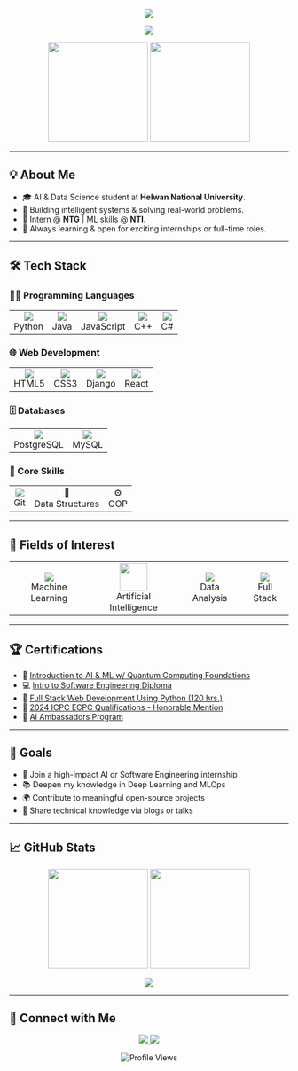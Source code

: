 <p align="center">
  <img src="https://capsule-render.vercel.app/api?type=waving&color=0:36BCF7,100:2E3192&height=150&section=header&text=👋%20Hi,%20I'm%20Omar%20Mostafa!&fontSize=40&fontColor=fff" />
</p>

<p align="center">
  <img src="https://readme-typing-svg.demolab.com/?lines=AI+%26+Data+Science+Student;Full+Stack+Developer;Machine+Learning+Enthusiast&font=Fira%20Code&center=true&width=500&height=45&color=36BCF7&vCenter=true&pause=1000&size=30" />
</p>

<p align="center">
  <img src="https://media.giphy.com/media/3ohzdIuqJoo8QdKlnW/giphy.gif" width="180" />
  <img src="https://media.giphy.com/media/L1R1tvI9svkIWwpVYr/giphy.gif" width="180" />
</p>

---

## 💡 About Me
- 🎓 AI & Data Science student at **Helwan National University**.
- 🚀 Building intelligent systems & solving real-world problems.
- 💼 Intern @ **NTG** | ML skills @ **NTI**.
- 🌱 Always learning & open for exciting internships or full-time roles.

---

## 🛠️ Tech Stack

### 👨‍💻 Programming Languages
<table>
<tr>
<td align="center"><img src="https://img.icons8.com/fluency/96/python.png"/><br/>Python</td>
<td align="center"><img src="https://img.icons8.com/fluency/96/java.png"/><br/>Java</td>
<td align="center"><img src="https://img.icons8.com/fluency/96/javascript.png"/><br/>JavaScript</td>
<td align="center"><img src="https://img.icons8.com/fluency/96/c-plus-plus-logo.png"/><br/>C++</td>
<td align="center"><img src="https://img.icons8.com/fluency/96/c-sharp-logo.png"/><br/>C#</td>
</tr>
</table>

### 🌐 Web Development
<table>
<tr>
<td align="center"><img src="https://img.icons8.com/fluency/96/html-5.png"/><br/>HTML5</td>
<td align="center"><img src="https://img.icons8.com/fluency/96/css3.png"/><br/>CSS3</td>
<td align="center"><img src="https://img.icons8.com/fluency/96/django.png"/><br/>Django</td>
<td align="center"><img src="https://img.icons8.com/fluency/96/react.png"/><br/>React</td>
</tr>
</table>

### 🗄️ Databases
<table>
<tr>
<td align="center"><img src="https://img.icons8.com/fluency/96/postgresql.png"/><br/>PostgreSQL</td>
<td align="center"><img src="https://img.icons8.com/fluency/96/mysql-logo.png"/><br/>MySQL</td>
</tr>
</table>

### 🧠 Core Skills
<table>
<tr>
<td align="center"><img src="https://img.icons8.com/fluency/96/git.png"/><br/>Git</td>
<td align="center">🧠<br/>Data Structures</td>
<td align="center">⚙️<br/>OOP</td>
</tr>
</table>

---

## 🔬 Fields of Interest
<table>
<tr align="center">
<td>
<img src="https://img.icons8.com/fluency/96/tensorflow.png"/><br/>Machine Learning
</td>
<td>
<img src="https://media.giphy.com/media/QTfX9Ejfra3ZmNxh6B/giphy.gif" width="50"/><br/>Artificial Intelligence
</td>
<td>
<img src="https://img.icons8.com/fluency/96/pandas.png"/><br/>Data Analysis
</td>
<td>
<img src="https://img.icons8.com/fluency/96/react.png"/><br/>Full Stack
</td>
</tr>
</table>

---

## 🏆 Certifications
- 🤖 [Introduction to AI & ML w/ Quantum Computing Foundations](https://drive.google.com/file/d/1wT5n4JIN58snlKwWsLvZMbFCG5rBtNAI/view?usp=drive_link)
- 💻 [Intro to Software Engineering Diploma](https://drive.google.com/file/d/1CWnQAeGmT3TbHIesjp0KoXJ7GpVv-Nm3/view?usp=drive_link)
- 🐍 [Full Stack Web Development Using Python (120 hrs.)](https://drive.google.com/file/d/1h4PGPLSiXgvbroENKEhczXhfnBNc2O1C/view?usp=drive_link)
- 🏅 [2024 ICPC ECPC Qualifications - Honorable Mention](https://drive.google.com/file/d/1m_prA51PPFql9Z4kCMPpZgFXFge1IEQI/view?usp=drive_link)
- 🧠 [AI Ambassadors Program](https://drive.google.com/file/d/1cS3UP2uONPTEdIL3YmwSjV_Upny4-4eM/view?usp=drive_link)

---

## 🎯 Goals
- 🚀 Join a high-impact AI or Software Engineering internship  
- 📚 Deepen my knowledge in Deep Learning and MLOps  
- 🌍 Contribute to meaningful open-source projects  
- 🎤 Share technical knowledge via blogs or talks  

---

## 📈 GitHub Stats
<p align="center">
  <img src="https://github-readme-stats.vercel.app/api?username=OmarMostafa7&show_icons=true&theme=radical&hide_border=true&count_private=true" height="180"/>
  <img src="https://github-readme-stats.vercel.app/api/top-langs/?username=OmarMostafa7&layout=compact&theme=radical&hide_border=true" height="180"/>
</p>
<!-- Snake contribution graph -->
<p align="center">
  <img src="https://github.com/OmarMostafa7/OmarMostafa7/blob/output/github-contribution-grid-snake.svg" />
</p>

---

## 🤝 Connect with Me
<p align="center">
  <a href="https://www.linkedin.com/in/omar-mostafa-abdsttar-b2b72134b" target="_blank">
    <img src="https://img.shields.io/badge/LinkedIn-0A66C2?style=for-the-badge&logo=linkedin&logoColor=white" />
  </a>
  <a href="mailto:omarmostafaabdsttar@gmail.com">
    <img src="https://img.shields.io/badge/Gmail-D14836?style=for-the-badge&logo=gmail&logoColor=white" />
  </a>
</p>

<p align="center">
  <img src="https://komarev.com/ghpvc/?username=OmarMostafa7&color=brightgreen" alt="Profile Views">
</p>
